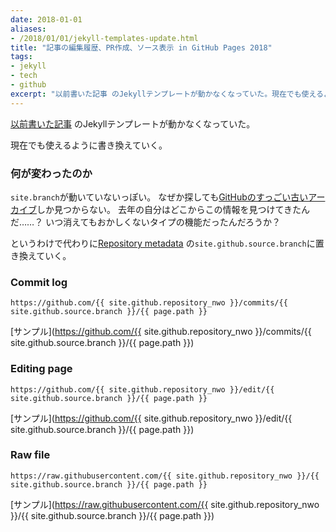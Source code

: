 ```yaml
---
date: 2018-01-01
aliases:
- /2018/01/01/jekyll-templates-update.html
title: "記事の編集履歴、PR作成、ソース表示 in GitHub Pages 2018"
tags:
- jekyll
- tech
- github
excerpt: "以前書いた記事 のJekyllテンプレートが動かなくなっていた。現在でも使えるように書き換えていく。"
---
```


[以前書いた記事](/2017/05/commits-and-edit)
のJekyllテンプレートが動かなくなっていた。

現在でも使えるように書き換えていく。

### 何が変わったのか

`site.branch`が動いていないっぽい。
なぜか探しても[GitHubのすっごい古いアーカイブ](https://github.com/jekyll/jekyll-help/issues/5#issuecomment-39040524)しか見つからない。
去年の自分はどこからこの情報を見つけてきたんだ……？
いつ消えてもおかしくないタイプの機能だったんだろうか？

というわけで代わりに[Repository metadata](https://help.github.com/articles/repository-metadata-on-github-pages/)
の`site.github.source.branch`に置き換えていく。

### Commit log

```
https://github.com/{{ site.github.repository_nwo }}/commits/{{ site.github.source.branch }}/{{ page.path }}
```

[サンプル](https://github.com/{{ site.github.repository_nwo }}/commits/{{ site.github.source.branch }}/{{ page.path }})

### Editing page

```
https://github.com/{{ site.github.repository_nwo }}/edit/{{ site.github.source.branch }}/{{ page.path }}
```

[サンプル](https://github.com/{{ site.github.repository_nwo }}/edit/{{ site.github.source.branch }}/{{ page.path }})

### Raw file

```
https://raw.githubusercontent.com/{{ site.github.repository_nwo }}/{{ site.github.source.branch }}/{{ page.path }}
```

[サンプル](https://raw.githubusercontent.com/{{ site.github.repository_nwo }}/{{ site.github.source.branch }}/{{ page.path }})